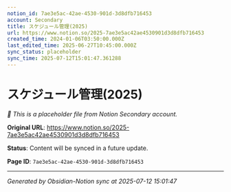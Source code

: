 ```yaml
---
notion_id: 7ae3e5ac-42ae-4530-901d-3d8dfb716453
account: Secondary
title: スケジュール管理(2025) 
url: https://www.notion.so/2025-7ae3e5ac42ae4530901d3d8dfb716453
created_time: 2024-01-06T03:50:00.000Z
last_edited_time: 2025-06-27T10:45:00.000Z
sync_status: placeholder
sync_time: 2025-07-12T15:01:47.361288
---
```


# スケジュール管理(2025) 

*🔄 This is a placeholder file from Notion Secondary account.*

**Original URL**: https://www.notion.so/2025-7ae3e5ac42ae4530901d3d8dfb716453

**Status**: Content will be synced in a future update.

**Page ID**: `7ae3e5ac-42ae-4530-901d-3d8dfb716453`

---

*Generated by Obsidian-Notion sync at 2025-07-12 15:01:47*
